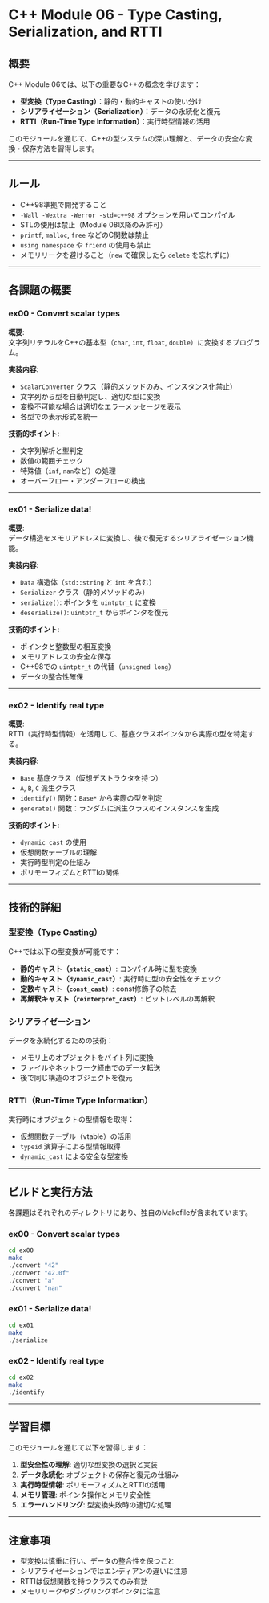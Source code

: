 # C++ Module 06 - Type Casting, Serialization, and RTTI

## 概要

C++ Module 06では、以下の重要なC++の概念を学びます：

- **型変換（Type Casting）**：静的・動的キャストの使い分け
- **シリアライゼーション（Serialization）**：データの永続化と復元
- **RTTI（Run-Time Type Information）**：実行時型情報の活用

このモジュールを通じて、C++の型システムの深い理解と、データの安全な変換・保存方法を習得します。

---

## ルール

- C++98準拠で開発すること
- `-Wall -Wextra -Werror -std=c++98` オプションを用いてコンパイル
- STLの使用は禁止（Module 08以降のみ許可）
- `printf`, `malloc`, `free` などのC関数は禁止
- `using namespace` や `friend` の使用も禁止
- メモリリークを避けること（`new` で確保したら `delete` を忘れずに）

---

## 各課題の概要

### ex00 - Convert scalar types

**概要**:  
文字列リテラルをC++の基本型（`char`, `int`, `float`, `double`）に変換するプログラム。

**実装内容**:
- `ScalarConverter` クラス（静的メソッドのみ、インスタンス化禁止）
- 文字列から型を自動判定し、適切な型に変換
- 変換不可能な場合は適切なエラーメッセージを表示
- 各型での表示形式を統一

**技術的ポイント**:
- 文字列解析と型判定
- 数値の範囲チェック
- 特殊値（`inf`, `nan`など）の処理
- オーバーフロー・アンダーフローの検出

---

### ex01 - Serialize data!

**概要**:  
データ構造をメモリアドレスに変換し、後で復元するシリアライゼーション機能。

**実装内容**:
- `Data` 構造体（`std::string` と `int` を含む）
- `Serializer` クラス（静的メソッドのみ）
- `serialize()`: ポインタを `uintptr_t` に変換
- `deserialize()`: `uintptr_t` からポインタを復元

**技術的ポイント**:
- ポインタと整数型の相互変換
- メモリアドレスの安全な保存
- C++98での `uintptr_t` の代替（`unsigned long`）
- データの整合性確保

---

### ex02 - Identify real type

**概要**:  
RTTI（実行時型情報）を活用して、基底クラスポインタから実際の型を特定する。

**実装内容**:
- `Base` 基底クラス（仮想デストラクタを持つ）
- `A`, `B`, `C` 派生クラス
- `identify()` 関数：`Base*` から実際の型を判定
- `generate()` 関数：ランダムに派生クラスのインスタンスを生成

**技術的ポイント**:
- `dynamic_cast` の使用
- 仮想関数テーブルの理解
- 実行時型判定の仕組み
- ポリモーフィズムとRTTIの関係

---

## 技術的詳細

### 型変換（Type Casting）

C++では以下の型変換が可能です：

- **静的キャスト（`static_cast`）**: コンパイル時に型を変換
- **動的キャスト（`dynamic_cast`）**: 実行時に型の安全性をチェック
- **定数キャスト（`const_cast`）**: const修飾子の除去
- **再解釈キャスト（`reinterpret_cast`）**: ビットレベルの再解釈

### シリアライゼーション

データを永続化するための技術：

- メモリ上のオブジェクトをバイト列に変換
- ファイルやネットワーク経由でのデータ転送
- 後で同じ構造のオブジェクトを復元

### RTTI（Run-Time Type Information）

実行時にオブジェクトの型情報を取得：

- 仮想関数テーブル（vtable）の活用
- `typeid` 演算子による型情報取得
- `dynamic_cast` による安全な型変換

---

## ビルドと実行方法

各課題はそれぞれのディレクトリにあり、独自のMakefileが含まれています。

### ex00 - Convert scalar types

```bash
cd ex00
make
./convert "42"
./convert "42.0f"
./convert "a"
./convert "nan"
```

### ex01 - Serialize data!

```bash
cd ex01
make
./serialize
```

### ex02 - Identify real type

```bash
cd ex02
make
./identify
```

---

## 学習目標

このモジュールを通じて以下を習得します：

1. **型安全性の理解**: 適切な型変換の選択と実装
2. **データ永続化**: オブジェクトの保存と復元の仕組み
3. **実行時型情報**: ポリモーフィズムとRTTIの活用
4. **メモリ管理**: ポインタ操作とメモリ安全性
5. **エラーハンドリング**: 型変換失敗時の適切な処理

---

## 注意事項

- 型変換は慎重に行い、データの整合性を保つこと
- シリアライゼーションではエンディアンの違いに注意
- RTTIは仮想関数を持つクラスでのみ有効
- メモリリークやダングリングポインタに注意